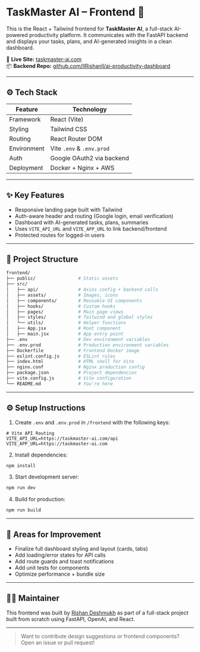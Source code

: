 # TaskMaster AI – Frontend 🎯

This is the React + Tailwind frontend for **TaskMaster AI**, a full-stack AI-powered productivity platform. It communicates with the FastAPI backend and displays your tasks, plans, and AI-generated insights in a clean dashboard.

🔗 **Live Site:** [taskmaster-ai.com](https://taskmaster-ai.com)  
📦 **Backend Repo:** [github.com/llRishanll/ai-productivity-dashboard](https://github.com/llRishanll/ai-productivity-dashboard)

---

## ⚙️ Tech Stack

| Feature       | Technology             |
|---------------|-------------------------|
| Framework     | React (Vite)            |
| Styling       | Tailwind CSS            |
| Routing       | React Router DOM        |
| Environment   | Vite `.env` & `.env.prod` |
| Auth          | Google OAuth2 via backend |
| Deployment    | Docker + Nginx + AWS    |

---

## ✨ Key Features

- Responsive landing page built with Tailwind
- Auth-aware header and routing (Google login, email verification)
- Dashboard with AI-generated tasks, plans, summaries
- Uses `VITE_API_URL` and `VITE_APP_URL` to link backend/frontend
- Protected routes for logged-in users

---

## 📁 Project Structure

```bash
frontend/
├── public/                # Static assets
├── src/
│   ├── api/               # Axios config + backend calls
│   ├── assets/            # Images, icons
│   ├── components/        # Reusable UI components
│   ├── hooks/             # Custom hooks
│   ├── pages/             # Main page views
│   ├── styles/            # Tailwind and global styles
│   └── utils/             # Helper functions
│   ├── App.jsx            # Root component
│   ├── main.jsx           # App entry point
├── .env                   # Dev environment variables
├── .env.prod              # Production environment variables
├── Dockerfile             # Frontend Docker image
├── eslint.config.js       # ESLint rules
├── index.html             # HTML shell for Vite
├── nginx.conf             # Nginx production config
├── package.json           # Project dependencies
├── vite.config.js         # Vite configuration
└── README.md              # You're here
```

---

## ⚙️ Setup Instructions

1. Create `.env` and `.env.prod` in `/frontend` with the following keys:

```env
# Vite API Routing
VITE_API_URL=https://taskmaster-ai.com/api
VITE_APP_URL=https://taskmaster-ai.com
```

2. Install dependencies:

```bash
npm install
```

3. Start development server:

```bash
npm run dev
```

4. Build for production:

```bash
npm run build
```

---

## 🔧 Areas for Improvement

- Finalize full dashboard styling and layout (cards, tabs)
- Add loading/error states for API calls
- Add route guards and toast notifications
- Add unit tests for components
- Optimize performance + bundle size

---

## 👨‍💻 Maintainer

This frontend was built by [Rishan Deshmukh](https://linkedin.com/in/rishan-deshmukh-11022823a) as part of a full-stack project built from scratch using FastAPI, OpenAI, and React.

---

> Want to contribute design suggestions or frontend components? Open an issue or pull request!
